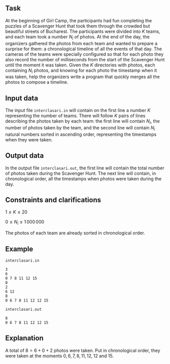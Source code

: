 ## Task

At the beginning of Girl Camp, the participants had fun completing the puzzles of a Scavenger Hunt that took them through the crowded but beautiful streets of Bucharest. The participants were divided into $K$ teams, and each team took a number $N_i$ of photos. At the end of the day, the organizers gathered the photos from each team and wanted to prepare a surprise for them: a chronological timeline of all the events of that day. The cameras of the teams were specially configured so that for each photo they also record the number of milliseconds from the start of the Scavenger Hunt until the moment it was taken. Given the $K$ directories with photos, each containing $N_i$ photos, and knowing for each photo the timestamp when it was taken, help the organizers write a program that quickly merges all the photos to compose a timeline.

## Input data

The input file `interclasari.in` will contain on the first line a number $K$ representing the number of teams. There will follow $K$ pairs of lines describing the photos taken by each team: the first line will contain $N_i$, the number of photos taken by the team, and the second line will contain $N_i$ natural numbers sorted in ascending order, representing the timestamps when they were taken.

## Output data

In the output file `interclasari.out`, the first line will contain the total number of photos taken during the Scavenger Hunt. The next line will contain, in chronological order, all the timestamps when photos were taken during the day.

## Constraints and clarifications

$1 \leq K \leq 20$

$0 \leq N_i \leq 1\,000\,000$

The photos of each team are already sorted in chronological order.

## Example

`interclasari.in`

```
3
6
0 7 8 11 12 15
0
2
6 12
8
0 6 7 8 11 12 12 15
```

`interclasari.out`

```
8
0 6 7 8 11 12 12 15
```

## Explanation

A total of $8=6+0+2$ photos were taken. Put in chronological order, they were taken at the moments $0, 6, 7, 8, 11, 12, 12$ and $15$.